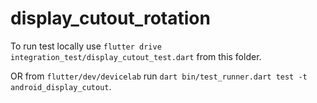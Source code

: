 # display_cutout_rotation

To run test locally use `flutter drive integration_test/display_cutout_test.dart` from this folder.

OR from `flutter/dev/devicelab` run `dart bin/test_runner.dart test -t android_display_cutout`. 
